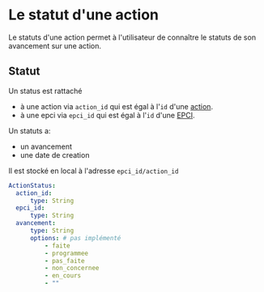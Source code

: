 # Le statut d'une action

Le statuts d'une action permet à l'utilisateur de connaître le statuts de son avancement sur une action.


## Statut
Un status est rattaché
- à une action via `action_id` qui est égal à l'`id` d'une [action](action.md).
- à une epci via `epci_id` qui est égal à l'`id` d'une [EPCI](epci.md).

Un statuts a:
- un avancement
- une date de creation

Il est stocké en local à l'adresse `epci_id/action_id`

```yaml
ActionStatus:
  action_id:
      type: String
  epci_id:
      type: String
  avancement:
      type: String
      options: # pas implémenté
          - faite
          - programmee
          - pas_faite
          - non_concernee
          - en_cours
          - "" 
```


